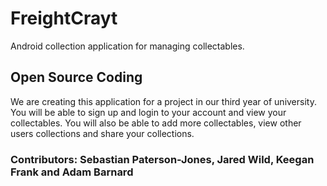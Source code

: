 # FreightCrayt
Android collection application for managing collectables.

## Open Source Coding
We are creating this application for a project in our third year of university.
You will be able to sign up and login to your account and view your collectables.
You will also be able to add more collectables, view other users collections and share your collections.

### Contributors: Sebastian Paterson-Jones, Jared Wild, Keegan Frank and Adam Barnard
